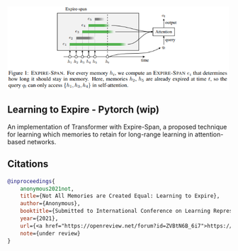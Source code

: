 <img src="./expire-span.png" width="500px"></img>

## Learning to Expire - Pytorch (wip)

An implementation of Transformer with Expire-Span, a proposed technique for learning which memories to retain for long-range learning in attention-based networks.

## Citations

```bibtex
@inproceedings{
    anonymous2021not,
    title={Not All Memories are Created Equal: Learning to Expire},
    author={Anonymous},
    booktitle={Submitted to International Conference on Learning Representations},
    year={2021},
    url={<a href="https://openreview.net/forum?id=ZVBtN6B_6i7">https://openreview.net/forum?id=ZVBtN6B_6i7</a>},
    note={under review}
}
```
